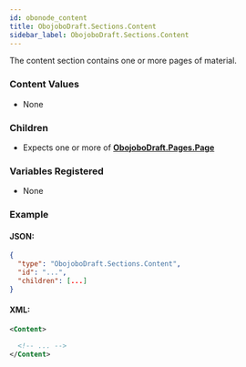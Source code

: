 ```yaml
---
id: obonode_content
title: ObojoboDraft.Sections.Content
sidebar_label: ObojoboDraft.Sections.Content
---
```


The content section contains one or more pages of material.

### Content Values

* None

### Children

* Expects one or more of [**ObojoboDraft.Pages.Page**](obonode_page.md)

### Variables Registered

* None

### Example

#### JSON:

```json
{
  "type": "ObojoboDraft.Sections.Content",
  "id": "...",
  "children": [...]
}
```

#### XML:

```xml
<Content>

  <!-- ... -->
</Content>
```
